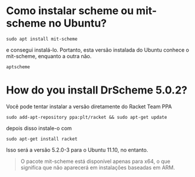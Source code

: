 # Como instalar scheme ou mit-scheme no Ubuntu?

`sudo apt install mit-scheme`

e consegui instalá-lo. Portanto, esta versão instalada do Ubuntu conhece o mit-scheme, enquanto a outra não.

`aptscheme`

# How do you install DrScheme 5.0.2?

Você pode tentar instalar a versão diretamente do Racket Team PPA

`sudo add-apt-repository ppa:plt/racket && sudo apt-get update`

depois disso instale-o com

`sudo apt-get install racket`

Isso será a versão 5.2.0-3 para o Ubuntu 11.10, no entanto.

>O pacote mit-scheme está disponível apenas para x64, o que significa que não aparecerá em instalações baseadas em ARM. 
